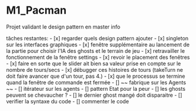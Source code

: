 # M1_Pacman
Projet validant le design pattern en master info

tâches restantes:
    - [x] regarder quels design pattern ajouter
    - [x] singleton sur les interfaces graphiques
    - [x] fenêtre supplémentaire au lancement de la partie pour choisir l'IA des ghosts et le terrain de jeu
    - [x] retravailler le fonctionnement de la fenêtre settings
    - [x] revoir le placement des fenêtres
    - [x] faire en sorte que le slider ait bien sa valeur prise en compte sur le nombre de tours/secs
    - [x] débugger ces histoires de tours (takeTurn ne doit faire avancer que d'un tour, pas 4.)
    - [x] que le processus se termine quand la fenêtre de commande est fermée
    - [] ~~ fabrique sur les Agents ~~
    - [] itérateur sur les agents
    - [] pattern Etat pour la peur
    - [] les ghosts peuvent se chevaucher ?
    - [] le dernier ghost mangé doit disparaitre
    - [] verifier la syntaxe du code
    - [] commenter le code